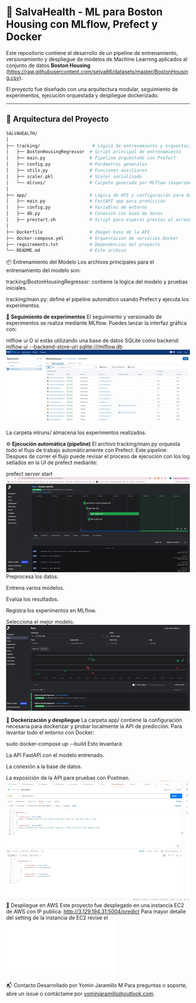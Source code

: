 # 🏡 SalvaHealth - ML para Boston Housing con MLflow, Prefect y Docker

Este repositorio contiene el desarrollo de un pipeline de entrenamiento, versionamiento y despliegue de modelos de Machine Learning aplicados al conjunto de datos **Boston Housing** (https://raw.githubusercontent.com/selva86/datasets/master/BostonHousing.csv). 

El proyecto fue diseñado con una arquitectura modular, seguimiento de experimentos, ejecución orquestada y despliegue dockerizado.

---

## 🚀 Arquitectura del Proyecto

```bash
SALVAHEALTH/
│
├── tracking/                    # Lógica de entrenamiento y orquestación
│   ├── BostonHousingRegressor  # Script principal de entrenamiento
│   ├── main.py                 # Pipeline orquestado con Prefect
│   ├── config.py               # Parámetros generales
│   ├── utils.py                # Funciones auxiliares
│   ├── scaler.pkl              # Scaler serializado
│   └── mlruns/                 # Carpeta generada por MLflow (experimentos)
│
├── app/                        # Lógica de API y configuración para docker
│   ├── main.py                 # FastAPI app para predicción
│   ├── config.py               # Variables de entorno
│   ├── db.py                   # Conexión con base de datos
│   ├── prestart.sh             # Script para esperas previas al arranque
│
├── Dockerfile                  # Imagen base de la API
├── docker-compose.yml          # Orquestación de servicios Docker
├── requirements.txt            # Dependencias del proyecto
└── README.md                   # Este archivo
```

📦 Entrenamiento del Modelo
Los archivos principales para el entrenamiento del modelo son:

tracking/BostonHousingRegressor: contiene la lógica del modelo y pruebas iniciales.

tracking/main.py: define el pipeline automático usando Prefect y ejecuta los experimentos.

🧪 **Seguimiento de experimentos**
El seguimiento y versionado de experimentos se realiza mediante MLflow. Puedes lanzar la interfaz gráfica con:

mlflow ui
O si estás utilizando una base de datos SQLite como backend:
mlflow ui --backend-store-uri sqlite:///mlflow.db
![MLflow UI](images/mlFlowUI.PNG)

La carpeta mlruns/ almacena los experimentos realizados.

⚙️ **Ejecución automática (pipeline)**
El archivo tracking/main.py orquesta todo el flujo de trabajo automáticamente con Prefect. Este pipeline:
Despues de correr el flujo puede revisar el proceso de ejecucion con los log setiados en la UI de prefect mediante:

prefect server start
![Ejecución de Prefect](images/PrefectFlow.PNG)
Preprocesa los datos.

Entrena varios modelos.

Evalúa los resultados.

Registra los experimentos en MLflow.

Selecciona el mejor modelo.
![Ejecución de Prefect](images/ModelFlowsExecutionPrefect.PNG)

🐳 **Dockerización y despliegue**
La carpeta app/ contiene la configuración necesaria para dockerizar y probar localmente la API de predicción. Para levantar todo el entorno con Docker:

sudo docker-compose up --build
Esto levantará:

La API FastAPI con el modelo entrenado.

La conexión a la base de datos.

La exposición de la API para pruebas con Postman.
![Prueba local con Postman](images/PostmanModelTestLocal.PNG)
📍 Despliegue en AWS
Este proyecto fue desplegado en una instancia EC2 de  AWS  con IP publica: http://3.129.194.31:5004/predict
Para mayor detalle del setting de la instancia de EC2 revise el ![Readme de despliegue en prod](app/README.md)

📬 Contacto
Desarrollado por Yomin Jaramillo M
Para preguntas o soporte, abre un issue o contáctame por yominjaramillo@outlook.com.
